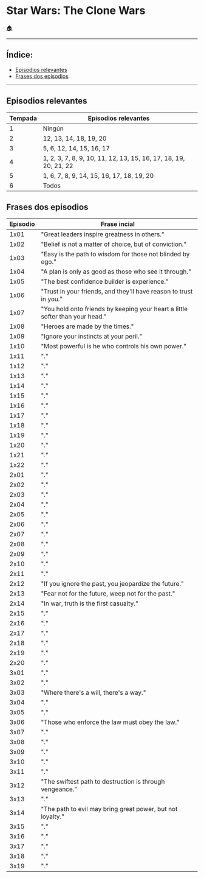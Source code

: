 # Star Wars: The Clone Wars

[:house:](../README.md)

------

## Índice:
* [Episodios relevantes](sw-cw.md#episodios_relevantes)
* [Frases dos episodios](sw-cw.md#frases_dos_episodios)

------

## Episodios relevantes

| Tempada		| Episodios relevantes													|
| ------------ 	| ------------- 														|
| 1 			| Ningún																|
| 2 			| 12, 13, 14, 18, 19, 20 												|
| 3 			| 5, 6, 12, 14, 15, 16, 17												|
| 4 			| 1, 2, 3, 7, 8, 9, 10, 11, 12, 13, 15, 16, 17, 18, 19, 20, 21, 22		|
| 5 			| 1, 6, 7, 8, 9, 14, 15, 16, 17, 18, 19, 20 							|
| 6 			| Todos																	|

## Frases dos episodios

| Episodio	    | Frase incial		|
| ------------	| ------------- 																	|
| 1x01 		    | "Great leaders inspire greatness in others."                                      |
| 1x02 		    | "Belief is not a matter of choice, but of conviction."                            |
| 1x03 		    | "Easy is the path to wisdom for those not blinded by ego."                        |
| 1x04 		    | "A plan is only as good as those who see it through."                             |
| 1x05 		    | "The best confidence builder is experience."                                      |
| 1x06 		    | "Trust in your friends, and they'll have reason to trust in you."                 |
| 1x07 		    | "You hold onto friends by keeping your heart a little softer than your head."		|
| 1x08 		    | "Heroes are made by the times."                                                   |
| 1x09 		    | "Ignore your instincts at your peril."                                            |
| 1x10 		    | "Most powerful is he who controls his own power."                                 |
| 1x11 		    | "."			|
| 1x12 		    | "."			|
| 1x13 		    | "."			|
| 1x14 		    | "."			|
| 1x15 		    | "."			|
| 1x16 		    | "."			|
| 1x17 		    | "."			|
| 1x18 		    | "."			|
| 1x19 		    | "."			|
| 1x20 		    | "."			|
| 1x21 		    | "."			|
| 1x22 		    | "."			|
| 2x01 		    | "."			|
| 2x02 		    | "."			|
| 2x03 		    | "."			|
| 2x04 		    | "."			|
| 2x05 		    | "."			|
| 2x06 		    | "."			|
| 2x07 		    | "."			|
| 2x08 		    | "."			|
| 2x09 		    | "."			|
| 2x10 		    | "."			|
| 2x11 		    | "."			|
| 2x12 		    | "If you ignore the past, you jeopardize the future."								|
| 2x13 		    | "Fear not for the future, weep not for the past."									|
| 2x14 		    | "In war, truth is the first casualty."											|
| 2x15 		    | "."			|
| 2x16 		    | "."			|
| 2x17		    | "."			|
| 2x18 		    | "."			|
| 2x19 		    | "."			|
| 2x20 		    | "."			|
| 3x01 		    | "."			|
| 3x02 		    | "."			|
| 3x03 		    | "Where there's a will, there's a way."											|
| 3x04 		    | "."			|
| 3x05 		    | "."			|
| 3x06 		    | "Those who enforce the law must obey the law." 									|
| 3x07 		    | "."			|
| 3x08 		    | "."			|
| 3x09 		    | "."			|
| 3x10 		    | "."			|
| 3x11 		    | "."			|
| 3x12 		    | "The swiftest path to destruction is through vengeance."							|
| 3x13 		    | "."			|
| 3x14 		    | "The path to evil may bring great power, but not loyalty."						|
| 3x15 		    | "."			|
| 3x16 		    | "."			|
| 3x17 		    | "."			|
| 3x18 		    | "."			|
| 3x19 		    | "."			|
